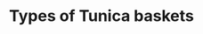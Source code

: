 ---
link: https://diglib-legacy.amphilsoc.org/islandora/object/video%3A1666/datastream/MP4/view
title: Types of Tunica baskets
description: 
interviewee: Elisabeth Pierite
category: Tunica Crafts
layout: video
---